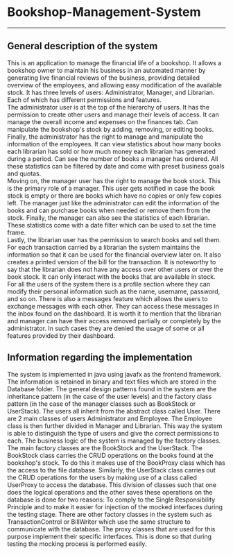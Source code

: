 # Bookshop-Management-System
***
## General description of the system
This is an application to manage the financial life of a bookshop. It allows a bookshop owner to maintain his business in an automated manner by generating live financial reviews of the business, providing detailed overview of the employees, and allowing easy modification of the available stock. It has three levels of users: Administrator, Manager, and Librarian. Each of which has different permissions and features. <br>
The administrator user is at the top of the hierarchy of users. It has the permission to create other users and manage their levels of access. It can manage the overall income and expenses on the finances tab. Can manipulate the bookshop's stock by adding, removing, or editing books. Finally, the administrator has the right to manage and manipulate the information of the employees. It can view statistics about how many books each librarian has sold or how much money each librarian has generated during a period. Can see the number of books a manager has ordered. All these statistics can be filtered by date and come with preset business goals and quotas.<br>
Moving on, the manager user has the right to manage the book stock. This is the primary role of a manager. This user gets notified in case the book stock is empty or there are books which have no copies or only few copies left. The manager just like the administrator can edit the information of the books and can purchase books when needed or remove them from the stock. Finally, the manager can also see the statistics of each librarian. These statistics come with a date filter which can be used to set the time frame. <br>
Lastly, the librarian user has the permission to search books and sell them. For each transaction carried by a librarian the system maintains the information so that it can be used for the financial overview later on. It also creates a printed version of the bill for the transaction. It is noteworthy to say that the librarian does not have any access over other users or over the book stock. It can only interact with the books that are available in stock.<br>
For all the users of the system there is a profile section where they can modify their personal information such as the name, username, password, and so on. There is also a messages feature which allows the users to exchange messages with each other. They can access these messages in the inbox found on the dashboard. It is worth it to mention that the librarian and manager can have their access removed partially or completely by the administrator. In such cases they are denied the usage of some or all features provided by their dashboard.<br>

## Information regarding the implementation

The system is implemented in java using javafx as the frontend framework. The information is retained in binary and text files which are stored in the Database folder. The general design patterns found in the system are the inheritance pattern (in the case of the user levels) and the factory class pattern (in the case of the manager classes such as BookStock or UserStack). The users all inherit from the abstract class called User. There are 2 main classes of users Administrator and Employee. The Employee class is then further divided in Manager and Librarian. This way the system is able to distinguish the type of users and give the correct permissions to each. The business logic of the system is managed by the factory classes. The main factory classes are the BookStock and the UserStack. The BookStock class carries the CRUD operations on the books found at the bookshop's stock. To do this it makes use of the BookProxy class which has the access to the file database. Similarly, the UserStack class carries out the CRUD operations for the users by making use of a class called UserProxy to access the database. This division of classes such that one does the logical operations and the other saves these operations on the database is done for two reasons: To comply to the Single Responsibility Principle and to make it easier for injection of the mocked interfaces during the testing stage. There are other factory classes in the system such as TransactionControl or BillWriter which use the same structure to communicate with the database. The proxy classes that are used for this purpose implement their specific interfaces. This is done so that during testing the mocking process is performed easily. 
